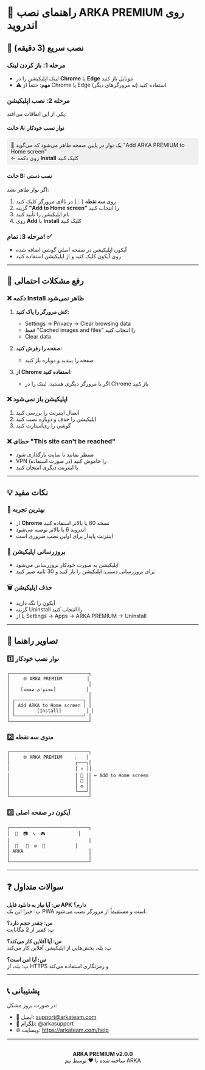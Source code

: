 # 📱 راهنمای نصب ARKA PREMIUM روی اندروید

## 🚀 نصب سریع (3 دقیقه)

### مرحله 1: باز کردن لینک
- لینک اپلیکیشن را در **Chrome** یا **Edge** موبایل باز کنید
- ⚠️ **مهم**: حتماً از Chrome یا Edge استفاده کنید (نه مرورگرهای دیگر)

### مرحله 2: نصب اپلیکیشن
یکی از این اتفاقات می‌افتد:

#### حالت A: نوار نصب خودکار
<div style="background: #f0f0f0; padding: 10px; border-radius: 5px; margin: 10px 0;">
📲 یک نوار در پایین صفحه ظاهر می‌شود که می‌گوید "Add ARKA PREMIUM to Home screen"
<br>← روی دکمه <b>Install</b> کلیک کنید
</div>

#### حالت B: نصب دستی
اگر نوار ظاهر نشد:
1. روی **سه نقطه** (⋮) در بالای مرورگر کلیک کنید
2. گزینه **"Add to Home screen"** را انتخاب کنید
3. نام اپلیکیشن را تأیید کنید
4. روی **Add** یا **Install** کلیک کنید

### مرحله 3: تمام! ✅
- آیکون اپلیکیشن در صفحه اصلی گوشی اضافه شده
- روی آیکون کلیک کنید و از اپلیکیشن استفاده کنید

---

## 🔧 رفع مشکلات احتمالی

### ❌ دکمه Install ظاهر نمی‌شود
1. **کش مرورگر را پاک کنید:**
   - Settings → Privacy → Clear browsing data
   - فقط "Cached images and files" را انتخاب کنید
   - Clear data

2. **صفحه را رفرش کنید:**
   - صفحه را ببندید و دوباره باز کنید

3. **از Chrome استفاده کنید:**
   - اگر با مرورگر دیگری هستید، لینک را در Chrome باز کنید

### ❌ اپلیکیشن باز نمی‌شود
1. اتصال اینترنت را بررسی کنید
2. اپلیکیشن را حذف و دوباره نصب کنید
3. گوشی را ری‌استارت کنید

### ❌ خطای "This site can't be reached"
- منتظر بمانید تا سایت بارگذاری شود
- VPN را خاموش کنید (در صورت استفاده)
- با اینترنت دیگری امتحان کنید

---

## 💡 نکات مفید

### 🎯 بهترین تجربه
- از **Chrome** نسخه 80 یا بالاتر استفاده کنید
- اندروید 6 یا بالاتر توصیه می‌شود
- اینترنت پایدار برای اولین نصب ضروری است

### 🔄 بروزرسانی اپلیکیشن
- اپلیکیشن به صورت خودکار بروزرسانی می‌شود
- برای بروزرسانی دستی: اپلیکیشن را باز کنید و 30 ثانیه صبر کنید

### 🗑️ حذف اپلیکیشن
- آیکون را نگه دارید
- گزینه Uninstall را انتخاب کنید
- یا از Settings → Apps → ARKA PREMIUM → Uninstall

---

## 📸 تصاویر راهنما

### 1️⃣ نوار نصب خودکار
```
┌─────────────────────────────┐
│     🌐 ARKA PREMIUM         │
│                             │
│    [محتوای صفحه]           │
│                             │
│ ┌─────────────────────────┐ │
│ │ Add ARKA to Home screen │ │
│ │        [Install]         │ │
│ └─────────────────────────┘ │
└─────────────────────────────┘
```

### 2️⃣ منوی سه نقطه
```
┌─────────────────────────────┐
│     🌐 ARKA PREMIUM    ⋮   │
│                        ┌───┐│
│                        │ ⭐ ││
│                        │ 📱 ││ ← Add to Home screen
│                        │ 🔄 ││
│                        │ ⚙️ ││
│                        └───┘│
└─────────────────────────────┘
```

### 3️⃣ آیکون در صفحه اصلی
```
┌─────────────────────────────┐
│  📱  📷  📞  🎮            │
│                             │
│  🚀   📧  ⚙️  🎵           │
│ ARKA                        │
│                             │
└─────────────────────────────┘
```

---

## ❓ سوالات متداول

**س: آیا نیاز به دانلود فایل APK دارم؟**
<br>پ: خیر! این یک PWA است و مستقیماً از مرورگر نصب می‌شود.

**س: چقدر حجم دارد؟**
<br>پ: کمتر از 2 مگابایت

**س: آیا آفلاین کار می‌کند؟**
<br>پ: بله، بخش‌هایی از اپلیکیشن آفلاین کار می‌کند

**س: آیا امن است؟**
<br>پ: بله، از HTTPS و رمزنگاری استفاده می‌کند

---

## 📞 پشتیبانی

در صورت بروز مشکل:
- 📧 ایمیل: support@arkateam.com
- 💬 تلگرام: @arkasupport
- 🌐 وبسایت: https://arkateam.com/help

---

<div style="text-align: center; margin-top: 30px;">
<b>ARKA PREMIUM v2.0.0</b>
<br>
ساخته شده با ❤️ توسط تیم ARKA
</div>
